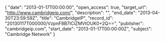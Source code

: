 {
  "date": "2013-01-17T00:00:00", 
  "open_access": true, 
  "target_url": "http://www.cambridgeip.com/", 
  "description": "", 
  "end_date": "2013-04-30T23:59:59Z", 
  "title": "CambridgeIP", 
  "record_id": "20130117T000000/VzpnF8B7ICiZMVtOUK0+2Q==", 
  "publisher": "cambridgeip.com", 
  "start_date": "2013-01-17T00:00:00Z", 
  "subject": "Cambridge Network"
}

